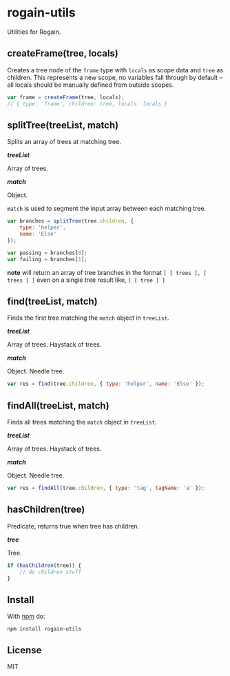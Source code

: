 # rogain-utils

Utilities for Rogain.

## createFrame(tree, locals)

Creates a tree node of the `frame` type with `locals` as scope data and `tree` as children.  This represents a new scope, no variables fall through by default – all locals should be manually defined from outside scopes.

```js
var frame = createFrame(tree, locals);
// { type: 'frame', children: tree, locals: locals }
```

## splitTree(treeList, match)

Splits an array of trees at matching tree.

___treeList___

Array of trees.

___match___

Object.

`match` is used to segment the input array between each matching tree.

```js
var branches = splitTree(tree.children, {
    type: 'helper',
    name: 'Else'
});

var passing = branches[0];
var failing = branches[1];
```

__note__ will return an array of tree branches in the format `[ [ trees ], [ trees ] ]` even on a single tree result like, `[ [ tree ] ]`


## find(treeList, match)

Finds the first tree matching the `match` object in `treeList`.

___treeList___

Array of trees.  Haystack of trees.

___match___

Object. Needle tree.

```js
var res = find(tree.children, { type: 'helper', name: 'Else' });
```


## findAll(treeList, match)

Finds all trees matching the `match` object in `treeList`.

___treeList___

Array of trees.  Haystack of trees.

___match___

Object. Needle tree.

```js
var res = findAll(tree.children, { type: 'tag', tagName: 'a' });
```


## hasChildren(tree)

Predicate, returns true when tree has children.

___tree___

Tree.

```js
if (hasChildren(tree)) {
    // do children stuff
}
```


## Install

With [npm](https://www.npmjs.com) do:

```
npm install rogain-utils
```

## License

MIT